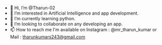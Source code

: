 - 👋 Hi, I’m @Tharun-02
- 👀 I’m interested in Artificial Intelligence and app development.
- 🌱 I’m currently learning python.
- 💞️ I’m looking to collaborate on any developing an app.
- 📫 How to reach me I'm available on Instagram : @mr_tharun_kumar or Mail : tharunkumars243@gmail.com 

<!---
Tharun-02/Tharun-02 is a ✨ special ✨ repository because its `README.md` (this file) appears on your GitHub profile.
You can click the Preview link to take a look at your changes.
--->

